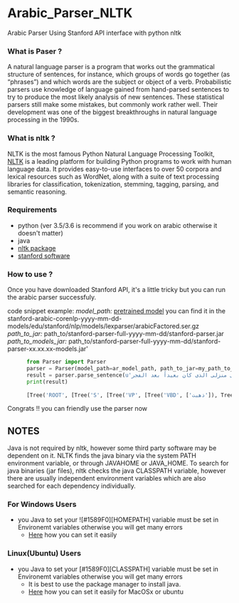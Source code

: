# Arabic_Parser_NLTK
Arabic Parser Using Stanford API interface with python nltk

### What is Paser ?
A natural language parser is a program that works out the grammatical structure of sentences, for instance, which groups of words go together (as “phrases”) and which words are the subject or object of a verb. Probabilistic parsers use knowledge of language gained from hand-parsed sentences to try to produce the most likely analysis of new sentences. These statistical parsers still make some mistakes, but commonly work rather well. Their development was one of the biggest breakthroughs in natural language processing in the 1990s.

### What is nltk ?
NLTK is the most famous Python Natural Language Processing Toolkit, [NLTK](http://www.nltk.org/) is a leading platform for building Python programs to work with human language data. It provides easy-to-use interfaces to over 50 corpora and lexical resources such as WordNet, along with a suite of text processing libraries for classification, tokenization, stemming, tagging, parsing, and semantic reasoning.

### Requirements
* python (ver 3.5/3.6 is recommend if you work on arabic otherwise it doesn't matter)
* java
* [nltk package](http://www.nltk.org/install.html)
* [stanford software](https://nlp.stanford.edu/software/lex-parser.shtml)

### How to use ?
Once you have downloaded Stanford API, it's a little tricky but you can run the arabic parser successfuly.

code snippet example:
*model_path:* [pretrained model](https://nlp.stanford.edu/software/stanford-arabic-corenlp-2017-06-09-models.jar) you can find it in the stanford-arabic-corenlp-yyyy-mm-dd-models/edu/stanford/nlp/models/lexparser/arabicFactored.ser.gz
*path_to_jar:* path_to/stanford-parser-full-yyyy-mm-dd/stanford-parser.jar
*path_to_models_jar:* path_to/stanford-parser-full-yyyy-mm-dd/stanford-parser-xx.xx.xx-models.jar'

```python
      from Parser import Parser
      parser = Parser(model_path=ar_model_path, path_to_jar=my_path_to_jar, path_to_models_jar=my_path_to_models_jar)
      result = parser.parse_sentence(u'ذهبت الى منزلى الذى كان بعيداً بعد الفجر')
      print(result)
      
      [Tree('ROOT', [Tree('S', [Tree('VP', [Tree('VBD', ['ذهبت']), Tree('PP', [Tree('IN', ['الى']), Tree('NP', [Tree('NN'['منزلى']),         Tree('SBAR', [Tree('WHNP', [Tree('WP', ['الذى'])]), Tree('S', [Tree('VP', [Tree('VBD', ['كان']), Tree('NP', [Tree('JJ',                 ['بعيدا'])]), Tree('NP', [Tree('NN', ['بعد']), Tree('NP', [Tree('DTNN', ['الفجر'])])])])])])])])])])])]
```
Congrats !! you can friendly use the parser now 

## NOTES
Java is not required by nltk, however some third party software may be dependent on it. NLTK finds the java binary via the system PATH  environment variable, or through JAVAHOME or JAVA_HOME.
To search for java binaries (jar files), nltk checks the java CLASSPATH variable, however there are usually independent environment variables which are also searched for each dependency individually.

### For Windows Users
  * you Java to set your ![#1589F0][HOMEPATH] variable must be set in Environemt variables otherwise you will get many errors
    * [Here](https://confluence.atlassian.com/doc/setting-the-java_home-variable-in-windows-8895.html) how you can set it easily

### Linux(Ubuntu) Users
  * you Java to set your [#1589F0][CLASSPATH] variable must be set in Environemt variables otherwise you will get many errors
    * It is best to use the package manager to install java.
    * [Here](https://introcs.cs.princeton.edu/java/15inout/classpath.html) how you can set it easily for MacOSx or ubuntu
    
    
